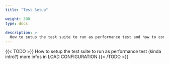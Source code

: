 ```yaml
---
title: "Test Setup"

weight: 300
type: docs

description: >
  How to setup the test suite to run as performance test and how to configure the load.
---
```


{{< TODO >}}
How to setup the test suite to run as performance test (kinda intro?) more infos in LOAD CONFIGURATION
{{< /TODO >}}

